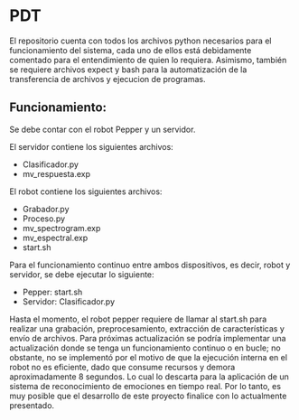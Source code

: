# PDT

El repositorio cuenta con todos los archivos python necesarios para el funcionamiento del sistema, cada uno de ellos está debidamente comentado para el entendimiento de quien lo requiera. Asimismo, también se requiere archivos expect y bash para la automatización de la transferencia de archivos y ejecucion de programas.

## Funcionamiento:

Se debe contar con el robot Pepper y un servidor.

El servidor contiene los siguientes archivos:
- Clasificador.py
- mv_respuesta.exp

El robot contiene los siguientes archivos:
- Grabador.py
- Proceso.py
- mv_spectrogram.exp
- mv_espectral.exp
- start.sh

Para el funcionamiento continuo entre ambos dispositivos, es decir, robot y servidor, se debe ejecutar lo siguiente:

- Pepper: start.sh
- Servidor: Clasificador.py

Hasta el momento, el robot pepper requiere de llamar al start.sh para realizar una grabación, preprocesamiento, extracción de características y envío de archivos. Para próximas actualización se podría implementar una actualización donde se tenga un funcionamiento continuo o en bucle; no obstante, no se implementó por el motivo de que la ejecución interna en el robot no es eficiente, dado que consume recursos y demora aproximadamente 8 segundos. Lo cual lo descarta para la aplicación de un sistema de reconocimiento de emociones en tiempo real. Por lo tanto, es muy posible que el desarrollo de este proyecto finalice con lo actualmente presentado.
